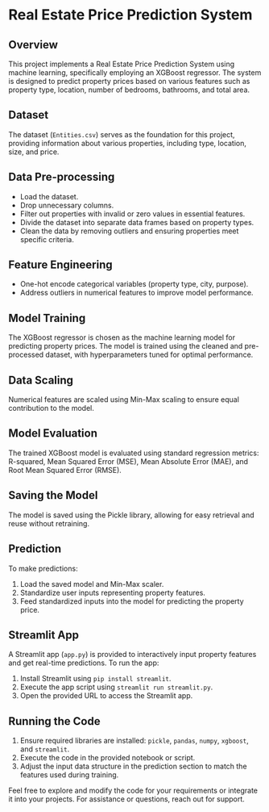 # Real Estate Price Prediction System

## Overview

This project implements a Real Estate Price Prediction System using machine learning, specifically employing an XGBoost regressor. The system is designed to predict property prices based on various features such as property type, location, number of bedrooms, bathrooms, and total area.

## Dataset

The dataset (`Entities.csv`) serves as the foundation for this project, providing information about various properties, including type, location, size, and price.

## Data Pre-processing

- Load the dataset.
- Drop unnecessary columns.
- Filter out properties with invalid or zero values in essential features.
- Divide the dataset into separate data frames based on property types.
- Clean the data by removing outliers and ensuring properties meet specific criteria.

## Feature Engineering

- One-hot encode categorical variables (property type, city, purpose).
- Address outliers in numerical features to improve model performance.

## Model Training

The XGBoost regressor is chosen as the machine learning model for predicting property prices. The model is trained using the cleaned and pre-processed dataset, with hyperparameters tuned for optimal performance.

## Data Scaling

Numerical features are scaled using Min-Max scaling to ensure equal contribution to the model.

## Model Evaluation

The trained XGBoost model is evaluated using standard regression metrics: R-squared, Mean Squared Error (MSE), Mean Absolute Error (MAE), and Root Mean Squared Error (RMSE).

## Saving the Model

The model is saved using the Pickle library, allowing for easy retrieval and reuse without retraining.

## Prediction

To make predictions:
1. Load the saved model and Min-Max scaler.
2. Standardize user inputs representing property features.
3. Feed standardized inputs into the model for predicting the property price.

## Streamlit App

A Streamlit app (`app.py`) is provided to interactively input property features and get real-time predictions. To run the app:

1. Install Streamlit using `pip install streamlit`.
2. Execute the app script using `streamlit run streamlit.py`.
3. Open the provided URL to access the Streamlit app.

## Running the Code

1. Ensure required libraries are installed: `pickle`, `pandas`, `numpy`, `xgboost`, and `streamlit`.
2. Execute the code in the provided notebook or script.
3. Adjust the input data structure in the prediction section to match the features used during training.

Feel free to explore and modify the code for your requirements or integrate it into your projects. For assistance or questions, reach out for support.
